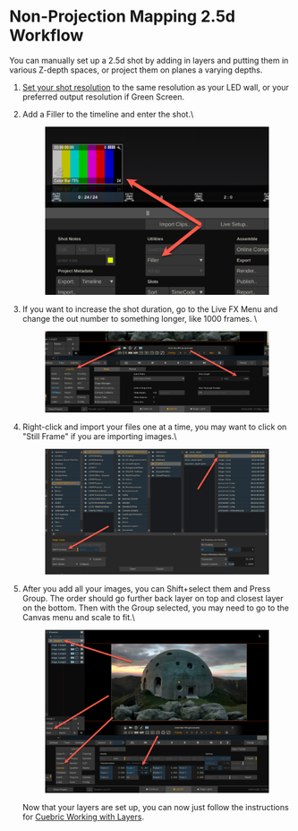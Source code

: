 # Non-Projection Mapping 2.5d Workflow

You can manually set up a 2.5d shot by adding in layers and putting them in various Z-depth spaces, or project them on planes a varying depths. &#x20;

1. [Set your shot resolution](../getting-started/the-basics/change-shot-framerate-and-resolution.md) to the same resolution as your LED wall, or your preferred output resolution if Green Screen.&#x20;
2.  Add a Filler to the timeline and enter the shot.\


    <figure><img src="../.gitbook/assets/image (1) (1) (1) (1).png" alt=""><figcaption></figcaption></figure>


3.  If you want to increase the shot duration, go to the Live FX Menu and change the out number to something longer, like 1000 frames. \


    <figure><img src="../.gitbook/assets/image (3) (1) (1) (1).png" alt=""><figcaption></figcaption></figure>
4.  Right-click and import your files one at a time, you may want to click on "Still Frame" if you are importing images.\


    <figure><img src="../.gitbook/assets/image (4) (1) (1) (1).png" alt=""><figcaption></figcaption></figure>


5.  After you add all your images, you can Shift+select them and Press Group. The order should go further back layer on top and closest layer on the bottom. Then with the Group selected, you may need to go to the Canvas menu and scale to fit.\


    <figure><img src="../.gitbook/assets/image (5) (1) (1).png" alt=""><figcaption></figcaption></figure>

    Now that your layers are set up, you can now just follow the instructions for [Cuebric Working with Layers](../cuebric-workflow/non-projection-mapping-with-cuebric.md#working-with-the-layers).
